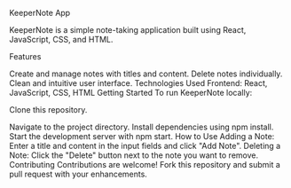 KeeperNote App


KeeperNote is a simple note-taking application built using React, JavaScript, CSS, and HTML.

Features

Create and manage notes with titles and content.
Delete notes individually.
Clean and intuitive user interface.
Technologies Used
Frontend: React, JavaScript, CSS, HTML
Getting Started
To run KeeperNote locally:

Clone this repository.

Navigate to the project directory.
Install dependencies using npm install.
Start the development server with npm start.
How to Use
Adding a Note: Enter a title and content in the input fields and click "Add Note".
Deleting a Note: Click the "Delete" button next to the note you want to remove.
Contributing
Contributions are welcome! Fork this repository and submit a pull request with your enhancements.

